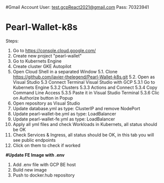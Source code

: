 #Gmail Account
User: test.gcpReact2021@gmail.com
Pass: 70323941

# Pearl-Wallet-k8s

Steps:
1. Go to https://console.cloud.google.com/
2. Create new project "pearl-wallet"
3. Go to Kubernets Engine
4. Create cluster GKE Autopilot
5. Open Cloud Shell in a separated Window
5.1. Clone https://github.com/javier-thelegend/Pearl-Wallet-k8s.git
5.2. Open as Visual Studio
5.3 Connect Terminal Visual Studio with GCP
5.3.1 Go to Kubernets Engine
5.3.2 Clusters
5.3.3 Actions and Connect
5.3.4 Copy Command Line Access
5.3.5 Paste it in Visual Studio Terminal
5.3.6 Clic on Authorize button in Popup
6. Open repository as Visual Studio
7. Update database.yml as type: ClusterIP and remove NodePort
8. Update pearl-wallet-be.yml as type: LoadBalancer
9. Update pearl-wallet-fe.yml as type: LoadBalancer
10. Apply all yml files and check Workloads in Kubernets, all status should be OK 
11. Check Services & Ingress, all status should be OK, in this tab you will see public endpoints
12. Click on them to check if worked

**#Update FE Image with .env**
1. Add .env file with GCP BE host
2. Build new image
3. Push to docker.hub repository
